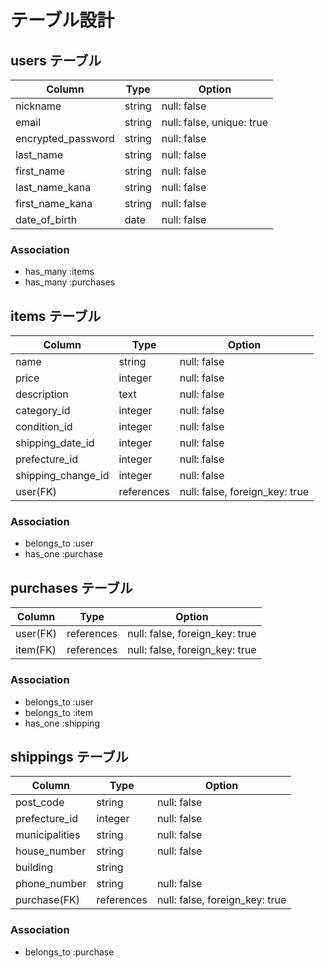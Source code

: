 # テーブル設計

## users テーブル

| Column             | Type    | Option                     |
| ------------------ | ------- | -------------------------- |
| nickname           | string  | null: false                |
| email              | string  | null: false, unique: true  |
| encrypted_password | string  | null: false                |
| last_name          | string  | null: false                |
| first_name         | string  | null: false                |
| last_name_kana     | string  | null: false                |
| first_name_kana    | string  | null: false                |
| date_of_birth      | date    | null: false                |

### Association

- has_many :items
- has_many :purchases

## items テーブル

| Column             | Type       | Option                         |
| ------------------ | ---------- | ------------------------------ |
| name               | string     | null: false                    |
| price              | integer    | null: false                    |
| description        | text       | null: false                    |
| category_id        | integer    | null: false                    |
| condition_id       | integer    | null: false                    |
| shipping_date_id   | integer    | null: false                    |
| prefecture_id      | integer    | null: false                    |
| shipping_change_id | integer    | null: false                    |
| user(FK)           | references | null: false, foreign_key: true |

### Association

- belongs_to :user
- has_one    :purchase

## purchases テーブル

| Column             | Type       | Option                         |
| ------------------ | ---------- | ------------------------------ |
| user(FK)           | references | null: false, foreign_key: true |
| item(FK)           | references | null: false, foreign_key: true |

### Association

- belongs_to :user
- belongs_to :item
- has_one :shipping

## shippings テーブル

| Column             | Type       | Option                         |
| ------------------ | ---------- | ------------------------------ |
| post_code           | string     | null: false                    |
| prefecture_id      | integer    | null: false                    |
| municipalities     | string     | null: false                    |
| house_number       | string     | null: false                    |
| building           | string     |                                |
| phone_number       | string     | null: false                    |
| purchase(FK)       | references | null: false, foreign_key: true |

### Association


- belongs_to :purchase
